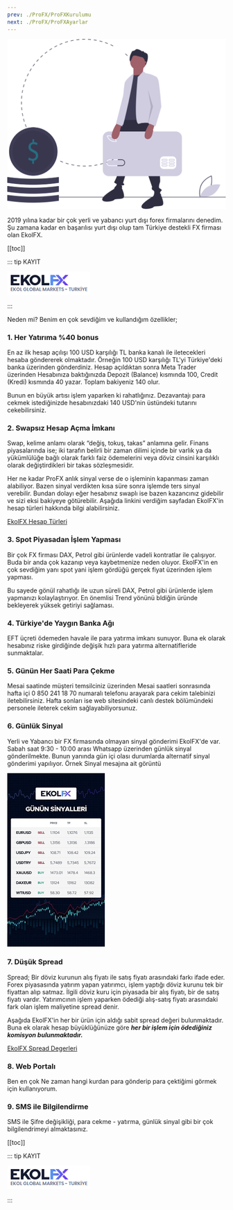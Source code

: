 ```yaml
---
prev: ./ProFX/ProFXKurulumu
next: ./ProFX/ProFXAyarlar
---
```


![online ödeme](./img/pay_online.svg)

2019 yılına kadar bir çok yerli ve yabancı yurt dışı forex firmalarını denedim. 
Şu zamana kadar en başarılısı yurt dışı olup tam Türkiye destekli FX firması olan EkolFX. 

[[toc]]

::: tip KAYIT

<a href='https://www.ekolfx5.com/hesap-ac?ref=1959&utm_source=refout&utm_term=1959'><img src='./img/ekolfx.png' border="0" title='EkolFX Hesap Aç' alt='EkolFX Hesap Aç'/></a>

<!-- [**Şu linkten kayıt olabilirsiniz**](https://www.ekolfx5.com/hesap-ac?ref=1959&utm_source=refout&utm_term=1959)> -->

:::

Neden mi? Benim en çok sevdiğim ve kullandığım özellikler;

### **1. Her Yatırıma %40 bonus**
En az ilk hesap açılışı 100 USD karşılığı TL banka kanalı ile iletecekleri hesaba göndererek olmaktadır. Örneğin 100 USD karşılığı TL'yi Türkiye'deki banka üzerinden gönderdiniz. Hesap açıldıktan sonra Meta Trader üzerinden Hesabınıza baktığınızda Depozit (Balance) kısmında 100, Credit (Kredi) kısmında 40 yazar.  Toplam bakiyeniz 140 olur. 

Bunun en büyük artısı işlem yaparken ki rahatlığınız. Dezavantajı para cekmek istediğinizde hesabınızdaki 140 USD'nin üstündeki tutarını cekebilirsiniz.

### **2. Swapsız Hesap Açma İmkanı**
Swap, kelime anlamı olarak “değiş, tokuş, takas” anlamına gelir. Finans piyasalarında ise; iki tarafın belirli bir zaman dilimi içinde bir varlık ya da yükümlülüğe bağlı olarak farklı faiz ödemelerini veya döviz cinsini karşılıklı olarak değiştirdikleri bir takas sözleşmesidir.

Her ne kadar ProFX anlık sinyal verse de o işleminin kapanması zaman alabiliyor. Bazen sinyal verdikten kısa süre sonra işlemde ters sinyal verebilir. Bundan dolayı eğer hesabınız swaplı ise bazen kazancınız gidebilir ve sizi eksi bakiyeye götürebilir. Aşağıda linkini verdiğim sayfadan EkolFX'in hesap türleri hakkında bilgi alabilirsiniz.

[EkolFX Hesap Türleri](https://www.ekolfx5.com/accounts)

### **3. Spot Piyasadan İşlem Yapması**
Bir çok FX firması DAX, Petrol gibi ürünlerde vadeli kontratlar ile çalışıyor. Buda bir anda çok kazanıp veya kaybetmenize neden oluyor. EkolFX'in en çok sevdiğim yanı spot yani işlem gördüğü gerçek fiyat üzerinden işlem yapması. 

Bu sayede gönül rahatlığı ile uzun süreli DAX, Petrol gibi ürünlerde işlem yapmanızı kolaylaştırıyor. En önemlisi Trend yönünü bldiğin üründe bekleyerek yüksek getiriyi sağlaması.

### **4. Türkiye'de Yaygın Banka Ağı**
EFT üçreti ödemeden havale ile para yatırma imkanı sunuyor. Buna ek olarak hesabınız riske girdiğinde değişik hızlı para yatırma alternatifleride sunmaktalar.

### **5. Günün Her Saati Para Çekme**
Mesai saatinde müşteri temsilciniz üzerinden Mesai saatleri sonrasında hafta içi 0 850 241 18 70 numaralı telefonu arayarak para cekim talebinizi iletebilirsiniz. Hafta sonları ise web sitesindeki canlı destek bölümündeki personele ileterek cekim sağlayabiliyorsunuz.
 
### **6. Günlük Sinyal**
Yerli ve Yabancı bir FX firmasında olmayan sinyal gönderimi EkolFX'de var. Sabah saat 9:30 - 10:00 arası Whatsapp üzerinden günlük sinyal gönderilmekte. Bunun yanında gün içi olası durumlarda alternatif sinyal gönderimi yapılıyor. Örnek Sinyal mesajına ait görüntü 

<p align="center">

![EkolFX Günlük Sinyal Örneği](./img/ekolfx-gunluk-sinyal.jpeg)

</p>
 
### **7. Düşük Spread**
Spread; Bir döviz kurunun alış fiyatı ile satış fiyatı arasındaki farkı ifade eder. Forex piyasasında yatırım yapan yatırımcı, işlem yaptığı döviz kurunu tek bir fiyattan alıp satmaz. İlgili döviz kuru için piyasada bir alış fiyatı, bir de satış fiyatı vardır. Yatırımcının işlem yaparken ödediği alış-satış fiyatı arasındaki fark olan işlem maliyetine spread denir. 

Aşağıda EkolFX'in her bir ürün için aldığı sabit spread değeri bulunmaktadır. Buna ek olarak hesap büyüklüğünüze göre ***her bir işlem için ödediğiniz komisyon bulunmaktadır.***

[EkolFX Spread Degerleri](https://www.ekolfx5.com/spread)

### **8. Web Portalı**
Ben en çok Ne zaman hangi kurdan para gönderip para çektiğimi görmek için kullanıyorum. 

### **9. SMS ile Bilgilendirme**
SMS ile Şifre değişikliği, para cekme - yatırma, günlük sinyal gibi bir çok bilgilendrimeyi almaktasınız.


[[toc]]

::: tip KAYIT

<a href='https://www.ekolfx5.com/hesap-ac?ref=1959&utm_source=refout&utm_term=1959'><img src='./img/ekolfx.png' border="0" title='EkolFX Hesap Aç' alt='EkolFX Hesap Aç'/></a>

<!-- [**Şu linkten kayıt olabilirsiniz**](https://www.ekolfx5.com/hesap-ac?ref=1959&utm_source=refout&utm_term=1959) -->

:::
